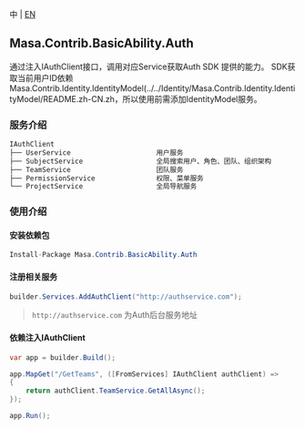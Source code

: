 中 | [EN](README.md)

## Masa.Contrib.BasicAbility.Auth

通过注入IAuthClient接口，调用对应Service获取Auth SDK 提供的能力。
SDK获取当前用户ID依赖Masa.Contrib.Identity.IdentityModel(../../Identity/Masa.Contrib.Identity.IdentityModel/README.zh-CN.zh，所以使用前需添加IdentityModel服务。

### 服务介绍
```c#
IAuthClient
├── UserService                     用户服务
├── SubjectService                  全局搜索用户、角色、团队、组织架构
├── TeamService                     团队服务
├── PermissionService               权限、菜单服务
└── ProjectService                  全局导航服务
```

### 使用介绍

#### 安装依赖包

```C#
Install-Package Masa.Contrib.BasicAbility.Auth
```

#### 注册相关服务

```C#
builder.Services.AddAuthClient("http://authservice.com");
```

> `http://authservice.com` 为Auth后台服务地址

#### 依赖注入IAuthClient

```c#
var app = builder.Build();

app.MapGet("/GetTeams", ([FromServices] IAuthClient authClient) =>
{
    return authClient.TeamService.GetAllAsync();
});

app.Run();
```
